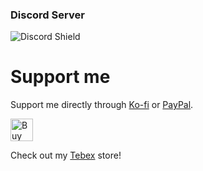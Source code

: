 ### Discord Server

![Discord Shield](https://discordapp.com/api/guilds/1131198002976014377/widget.png?style=shield)

# Support me

Support me directly through [Ko-fi](https://ko-fi.com/kloudyzxc) or [PayPal](https://paypal.me/MatthewMartin277353?country.x=PH&locale.x=en_US).

<a href='https://ko-fi.com/A0A6ND0YZ' target='_blank'><img height='36' style='border:0px;height:36px;' src='https://storage.ko-fi.com/cdn/kofi5.png?v=3' border='0' alt='Buy Me a Coffee at ko-fi.com' /></a>

Check out my [Tebex](https://kloud-development.tebex.io/) store!
